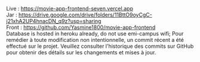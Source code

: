 Live : https://movie-app-frontend-seven.vercel.app <br/>
Jar : https://drive.google.com/drive/folders/11BttO9oyCgC-j21xhA2UP4hnacDN_q9z?usp=sharing <br/>
Front : https://github.com/Yasmine1800/movie-app-frontend <br/>
Database is hosted in heroku already, do not use emi-campus wifi;
Pour remédier à toute modification non intentionnelle, un commit récent a été effectué sur le projet. Veuillez consulter l'historique des commits sur GitHub pour obtenir des détails sur les changements et mises à jour.
